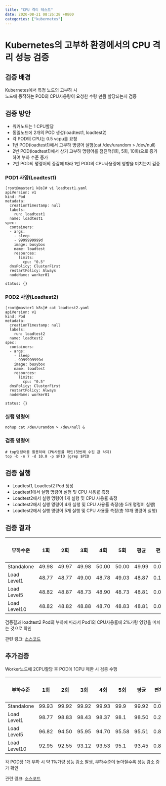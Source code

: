```yaml
---
title: "CPU 격리 테스트"
date: 2020-08-21 08:26:28 +0800
categories: ["kubernetes"]
---
```


# Kubernetes의 고부하 환경에서의 CPU 격리 성능 검증

## 검증 배경

Kubernetes에서 특정 노드의 고부하 시  
노드에 동작하는 POD의 CPU사용량이 요청한 수량 만큼 할당되는지 검증

## 검증 방안

- 워커노드는 1 CPU할당
- 동일노드에 2개의 POD 생성(loadtest1, loadtest2)
- 각 POD의 CPU는 0.5 vcpu를 요청
- 1번 POD(loadtest1)에서 고부하 명령어 실행(cat /dev/urandom > /dev/null)
- 2번 POD(loadtest1)에서 상기 고부하 명령어를 점진적(1회, 5회, 10회)으로 증가 하여 부하 수준 증가
- 2번 POD의 명령어의 증감에 따라 1번 POD의 CPU사용량에 영향을 미치는지 검증

### POD1 사양(Loadtest1)

    [root@master1 k8s]# vi loadtest1.yaml
    apiVersion: v1
    kind: Pod
    metadata:
      creationTimestamp: null
      labels:
        run: loadtest1
      name: loadtest1
    spec:
      containers:
      - args:
        - sleep
        - 9999999999d
        image: busybox
        name: loadtest
        resources:
          limits:
            cpu: "0.5"
      dnsPolicy: ClusterFirst
      restartPolicy: Always
      nodeName: worker01

    status: {}

### POD2 사양(Loadtest2)

    [root@master1 k8s]# cat loadtest2.yaml
    apiVersion: v1
    kind: Pod
    metadata:
      creationTimestamp: null
      labels:
        run: loadtest2
      name: loadtest2
    spec:
      containers:
      - args:
        - sleep
        - 9999999999d
        image: busybox
        name: loadtest
        resources:
          limits:
            cpu: "0.5"
      dnsPolicy: ClusterFirst
      restartPolicy: Always
      nodeName: worker01

    status: {}

### 실행 명령어

    nohup cat /dev/urandom > /dev/null &

### 검증 명령어

    # top명령어를 활용하여 CPU사용률 확인(첫번째 수집 값 삭제)
    top -b -n 7 -d 10.0 -p $PID |grep $PID

## 검증 실행

- Loadtest1, Loadtest2 Pod 생성
- Loadtest1에서 실행 명령어 실행 및 CPU 사용률 측정
- Loadtest2에서 실행 명령어 1개 실행 및 CPU 사용률 측정
- Loadtest2에서 실행 명령어 4개 실행 및 CPU 사용률 측정(총 5개 명령어 실행)
- Loadtest2에서 실행 명령어 5개 실행 및 CPU 사용률 측정(총 10개 명령어 실행)

## 검증 결과

|부하수준|1회|2회|3회|4회|5회|평균|편차|CPU 사용률(단독실행 대비)|
|------|---|---|---|---|---|---|---|---|
|Standalone|49.98|49.97|49.98|50.00|50.00|49.99|0.014|100.00%|
|Load Level1|48.77|48.77|49.00|48.78|49.03|48.87|0.13|97.77%|
|Load Level5|48.82|48.87|48.73|48.90|48.73|48.81|0.076|97.65%|
|Load Level10|48.82|48.82|48.88|48.70|48.83|48.81|0.07|97.65%|

검증결과 loadtest2 Pod의 부하에 따라서 Pod1의 CPU사용률에 2%가량 영향을 미치는 것으로 확인

관련 링크: [소스코드](https://github.com/jeonwoosung/k8s-install/tree/master/k8s_test/cpu-isolation/half_core)

## 추가검증

Worker노드에 2CPU할당 후 POD에 1CPU 제한 시 검증 수행

|부하수준|1회|2회|3회|4회|5회|평균|편차|CPU 사용률(단독실행 대비)|
|------|---|---|---|---|---|---|---|---|
|Standalone|99.93|99.92|99.92|99.93|99.9|99.92|0.01|100.00%|
|Load Level1|98.77|98.83|98.43|98.37|98.1|98.50|0.27|98.58%|
|Load Level5|96.82|94.50|95.95|94.70|95.58|95.51|0.85|95.59%|
|Load Level10|92.95|92.55|93.12|93.53|95.1|93.45|0.88|93.52%|

각 POD당 1개 부하 시 약 1%가량 성능 감소 발생, 부하수준이 높아질수록 성능 감소 증가 확인

관련 링크: [소스코드](https://github.com/jeonwoosung/k8s-install/tree/master/k8s_test/cpu-isolation/one_core)
